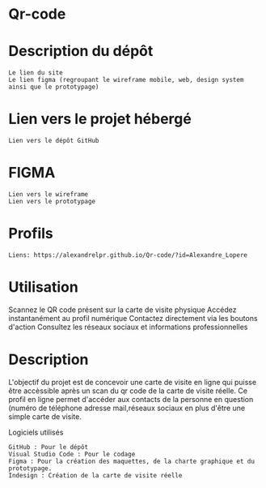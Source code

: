 # Qr-code

# Description du dépôt

    Le lien du site
    Le lien figma (regroupant le wireframe mobile, web, design system ainsi que le prototypage)

# Lien vers le projet hébergé

    Lien vers le dépôt GitHub

# FIGMA

    Lien vers le wireframe
    Lien vers le prototypage

# Profils

    Liens: https://alexandrelpr.github.io/Qr-code/?id=Alexandre_Lopere
# Utilisation

Scannez le QR code présent sur la carte de visite physique
Accédez instantanément au profil numérique
Contactez directement via les boutons d'action
Consultez les réseaux sociaux et informations professionnelles

# Description

L'objectif du projet est de concevoir une carte de visite en ligne qui puisse être accèssible après un scan du qr code de la carte de visite réelle. Ce profil en ligne permet d'accéder aux contacts de la personne en question (numéro de téléphone adresse mail,réseaux sociaux en plus d'être une simple carte de visite. 

Logiciels utilisés

    GitHub : Pour le dépôt
    Visual Studio Code : Pour le codage
    Figma : Pour la création des maquettes, de la charte graphique et du prototypage.
    Indesign : Création de la carte de visite réelle 

